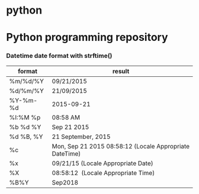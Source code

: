 # python
# Python programming repository

### Datetime date format with strftime()
format    |result
---       |---
%m/%d/%Y  |	09/21/2015
%d/%m/%Y  |	21/09/2015
%Y-%m-%d  |	2015-09-21
%I:%M %p  |	08:58 AM
%b %d %Y  |	Sep 21 2015 
%d %B, %Y |	21 September, 2015
%c        |	Mon, Sep 21 2015 08:58:12 (Locale Appropriate DateTime)
%x        |	09/21/15 (Locale Appropriate Date)
%X        |	08:58:12  (Locale Appropriate Time)
%B%Y      |	Sep2018


